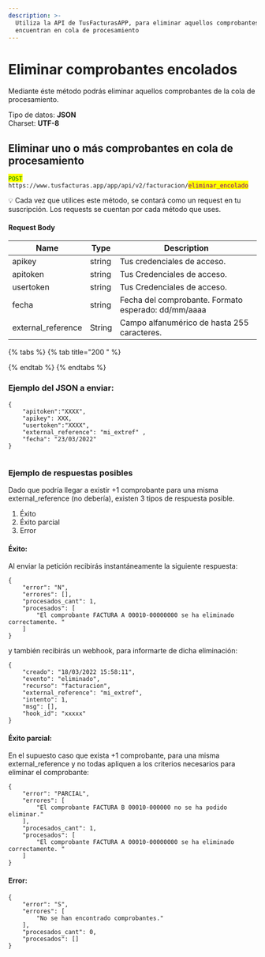 ```yaml
---
description: >-
  Utiliza la API de TusFacturasAPP, para eliminar aquellos comprobantes que se
  encuentran en cola de procesamiento
---
```


# Eliminar comprobantes encolados

Mediante éste método podrás eliminar aquellos comprobantes de la cola de procesamiento.

Tipo de datos: **JSON**\
Charset: **UTF-8**

## Eliminar uno o más comprobantes en cola de procesamiento

<mark style="color:green;">`POST`</mark> `https://www.tusfacturas.app/app/api/v2/facturacion/`<mark style="color:purple;">`eliminar_encolado`</mark>&#x20;

💡 Cada vez que utilices este método, se contará como un request en tu suscripción. Los requests se cuentan por cada método que uses.

#### Request Body

| Name                | Type   | Description                                         |
| ------------------- | ------ | --------------------------------------------------- |
| apikey              | string | Tus credenciales de acceso.                         |
| apitoken            | string | Tus Credenciales de acceso.                         |
| usertoken           | string | Tus Credenciales de acceso.                         |
| fecha               | string | Fecha del comprobante. Formato esperado: dd/mm/aaaa |
| external\_reference | String | Campo alfanumérico de hasta 255 caracteres.         |

{% tabs %}
{% tab title="200  " %}

{% endtab %}
{% endtabs %}

### Ejemplo del JSON a enviar:

```
{
    "apitoken":"XXXX",
    "apikey": XXX,
    "usertoken":"XXXX",
	"external_reference": "mi_extref" ,
	"fecha": "23/03/2022" 	 
}
 
```

### Ejemplo de respuestas posibles

Dado que podría llegar a existir +1 comprobante para una misma external\_reference (no debería), existen 3  tipos de respuesta posible.

1. Éxito
2. Éxito parcial
3. Error&#x20;

#### Éxito:

Al enviar la petición recibirás instantáneamente la siguiente respuesta:

```
{
	"error": "N",
	"errores": [],
	"procesados_cant": 1,
	"procesados": [
		"El comprobante FACTURA A 00010-00000000 se ha eliminado correctamente. "
	]
}
```

y también recibirás un webhook, para informarte de dicha eliminación:

```
{
	"creado": "18/03/2022 15:58:11",
	"evento": "eliminado",
	"recurso": "facturacion",
	"external_reference": "mi_extref",
	"intento": 1,
	"msg": [],
	"hook_id": "xxxxx"
}
```

#### Éxito parcial:

En el supuesto caso que exista +1 comprobante, para una misma external\_reference y no todas apliquen a los criterios necesarios para eliminar el comprobante:

```
{
	"error": "PARCIAL",
	"errores": [
		"El comprobante FACTURA B 00010-000000 no se ha podido eliminar."
	],
	"procesados_cant": 1,
	"procesados": [
		"El comprobante FACTURA A 00010-00000000 se ha eliminado correctamente. "
	]
}
```

#### Error:&#x20;

```
{
	"error": "S",
	"errores": [
		"No se han encontrado comprobantes."
	],
	"procesados_cant": 0,
	"procesados": []
}
```
